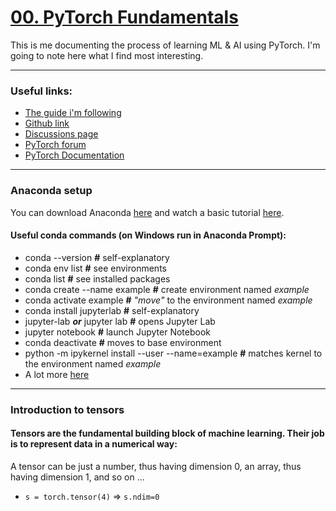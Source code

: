 
# [00. PyTorch Fundamentals](https://www.learnpytorch.io/00_pytorch_fundamentals/)
This is me documenting the process of learning ML & AI using PyTorch. I'm going to note here what I find most interesting.

---------------- 

### Useful links:
- [The guide i'm following](https://colab.research.google.com/github/mrdbourke/pytorch-deep-learning/blob/main/00_pytorch_fundamentals.ipynb) 
- [Github link ](https://github.com/mrdbourke/pytorch-deep-learning)
- [Discussions page](https://github.com/mrdbourke/pytorch-deep-learning/discussions)
- [PyTorch forum](https://discuss.pytorch.org/)
- [PyTorch Documentation](https://pytorch.org/docs/stable/)

-------------------
### Anaconda setup
You can download Anaconda [here](https://www.anaconda.com/download) and watch a basic tutorial [here](https://freelearning.anaconda.cloud/get-started-with-anaconda).

#### Useful conda commands (on Windows run in Anaconda Prompt):
- conda --version **#** self-explanatory
- conda env list **#** see environments
- conda list **#** see installed packages
- conda create --name example **#** create environment named *example*
- conda activate example **#** *"move"* to the environment named *example*
- conda install jupyterlab **#** self-explanatory
- jupyter-lab ***or*** jupyter lab **#** opens Jupyter Lab
- jupyter notebook **#** launch Jupyter Notebook
- conda deactivate **#** moves to base environment
- python -m ipykernel install --user --name=example **#** matches kernel to the environment named *example*
- A lot more [here](https://docs.conda.io/projects/conda/en/latest/_downloads/a35958a2a7fa1e927e7dfb61ebcd69a9/conda-4.14.pdf)
---
### Introduction to tensors
#### **Tensors** are the fundamental building block of machine learning. Their job is to represent data in a numerical way:
A tensor can be just a number, thus having dimension 0, an array, thus having dimension 1, and so on ...
- `s = torch.tensor(4)` $\Rightarrow$ `s.ndim=0`
<!--stackedit_data:
eyJoaXN0b3J5IjpbLTEyMDE5OTIyNDQsMTQyOTU0NjY4MCw0ND
A5NzU3MjcsLTM3NzAwNjIxMSwtMjE0NjAwNjE4NCwtMjEzOTg4
NjgwLC0xMjI1MTI3MjU3LDE3NDYxMTk2MDQsMjEyODYwNDEzOC
w2MjgxMjc0OSw1NTkyNjE2OTgsLTYzMTcwODkwNywtMTYzODQy
NTE1NF19
-->